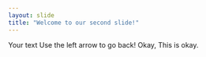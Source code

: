 ```yaml
---
layout: slide
title: "Welcome to our second slide!"
---
```

Your text
Use the left arrow to go back!
Okay, This is okay.
